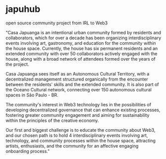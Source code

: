 # japuhub
open source community project from IRL to Web3

"Casa Japuanga is an intentional urban community formed by residents and collaborators, which for over a decade has been organizing interdisciplinary events involving art, gastronomy, and education for the community within the house space. Currently, the house has six permanent residents and an extended community with over 50 collaborators actively engaged with the house, along with a broad network of attendees formed over the years of the project.

Casa Japuanga sees itself as an Autonomous Cultural Territory, with a decentralized management structured organically from the encounter between the residents' skills and the extended community. It is also part of the Oceano Cultural network, connecting over 150 autonomous cultural spaces in São Paulo - BR.

The community's interest in Web3 technology lies in the possibilities of developing decentralized governance that can enhance existing processes, fostering greater community engagement and aiming for sustainability within the principles of the creative economy.

Our first and biggest challenge is to educate the community about Web3, and our chosen path is to hold 4 interdisciplinary events involving art, technology, and community processes within the house space, attracting artists, enthusiasts, and the community for an affective engaging onboarding process."
